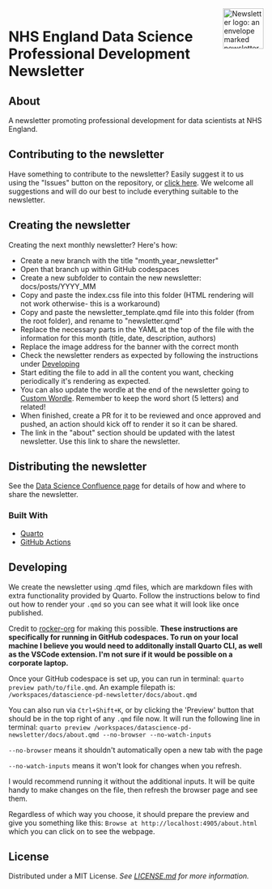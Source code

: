 <img src='./docs/_assets/img/newsletter.png' align="right" alt="Newsletter logo: an envelope marked newsletter with wings" height="80" />

# NHS England Data Science Professional Development Newsletter

## About

A newsletter promoting professional development for data scientists at NHS England.

## Contributing to the newsletter

Have something to contribute to the newsletter? Easily suggest it to us using the "Issues" button on the repository, or [click here](https://github.com/nhsengland/datascience-pd-newsletter/issues/new?assignees=&labels=&projects=&template=suggest-some-newsletter-content-.md&title=). We welcome all suggestions and will do our best to include everything suitable to the newsletter.

## Creating the newsletter
Creating the next monthly newsletter? Here's how:
- Create a new branch with the title "month_year_newsletter"
- Open that branch up within GitHub codespaces
- Create a new subfolder to contain the new newsletter: docs/posts/YYYY_MM
- Copy and paste the index.css file into this folder (HTML rendering will not work otherwise- this is a workaround)
- Copy and paste the newsletter_template.qmd file into this folder (from the root folder), and rename to "newsletter.qmd"
- Replace the necessary parts in the YAML at the top of the file with the information for this month (title, date, description, authors)
- Replace the image address for the banner with the correct month
- Check the newsletter renders as expected by following the instructions under [Developing](#developing)
- Start editing the file to add in all the content you want, checking periodically it's rendering as expected.
- You can also update the wordle at the end of the newsletter going to [Custom Wordle](https://mywordle.strivemath.com/). Remember to keep the word short (5 letters) and related!
- When finished, create a PR for it to be reviewed and once approved and pushed, an action should kick off to render it so it can be shared.
- The link in the "about" section should be updated with the latest newsletter. Use this link to share the newsletter.

## Distributing the newsletter
See the [Data Science Confluence page](https://nhsd-confluence.digital.nhs.uk/spaces/DAT/pages/565791242/DS+PD+Newsletter+and+event+calendar) for details of how and where to share the newsletter.  

### Built With

- [Quarto](https://quarto.org/)
- [GitHub Actions](https://github.com/features/actions)

## Developing
We create the newsletter using .qmd files, which are markdown files with extra functionality provided by Quarto. Follow the instructions below to find out how to render your `.qmd` so you can see what it will look like once published.

Credit to [rocker-org](https://github.com/rocker-org/devcontainer-features/tree/main/src/quarto-cli) for making this possible.
**These instructions are specifically for running in GitHub codespaces. To run on your local machine I believe you would need to additonally install Quarto CLI, as well as the VSCode extension. I'm not sure if it would be possible on a corporate laptop.**

Once your GitHub codespace is set up, you can run in terminal:
`quarto preview path/to/file.qmd`. An example filepath is: `/workspaces/datascience-pd-newsletter/docs/about.qmd`

You can also run via `Ctrl+Shift+K`, or by clicking the 'Preview' button that should be in the top right of any `.qmd` file now. It will run the following line in terminal: `quarto preview /workspaces/datascience-pd-newsletter/docs/about.qmd --no-browser --no-watch-inputs`

`--no-browser` means it shouldn't automatically open a new tab with the page

`--no-watch-inputs` means it won't look for changes when you refresh.

I would recommend running it without the additional inputs. It will be quite handy to make changes on the file, then refresh the browser page and see them.

Regardless of which way you choose, it should prepare the preview and give you something like this: `Browse at http://localhost:4905/about.html` which you can click on to see the webpage.

## License

Distributed under a MIT License. _See [LICENSE.md](/LICENSE) for more information._
